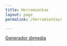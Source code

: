```yaml
---
title: Herramientas
layout: page
permalink: /herramientas/

---
```


[Generador @media](https://eliotjorge.github.io/herramientas/generadormedia.html)
